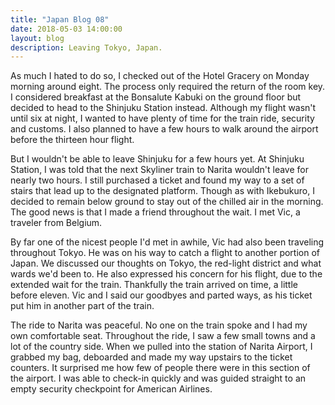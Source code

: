 ```yaml
---
title: "Japan Blog 08"
date: 2018-05-03 14:00:00
layout: blog
description: Leaving Tokyo, Japan.
---
```


As much I hated to do so, I checked out of the Hotel Gracery on Monday morning around eight. The process only required the return of the room key. I considered breakfast at the Bonsalute Kabuki on the ground floor but decided to head to the Shinjuku Station instead. Although my flight wasn't until six at night, I wanted to have plenty of time for the train ride, security and customs. I also planned to have a few hours to walk around the airport before the thirteen hour flight.

But I wouldn't be able to leave Shinjuku for a few hours yet. At Shinjuku Station, I was told that the next Skyliner train to Narita wouldn't leave for nearly two hours. I still purchased a ticket and found my way to a set of stairs that lead up to the designated platform. Though as with Ikebukuro, I decided to remain below ground to stay out of the chilled air in the morning. The good news is that I made a friend throughout the wait. I met Vic, a traveler from Belgium.

By far one of the nicest people I'd met in awhile, Vic had also been traveling throughout Tokyo. He was on his way to catch a flight to another portion of Japan. We discussed our thoughts on Tokyo, the red-light district and what wards we'd been to. He also expressed his concern for his flight, due to the extended wait for the train. Thankfully the train arrived on time, a little before eleven. Vic and I said our goodbyes and parted ways, as his ticket put him in another part of the train.

The ride to Narita was peaceful. No one on the train spoke and I had my own comfortable seat. Throughout the ride, I saw a few small towns and a lot of the country side. When we pulled into the station of Narita Airport, I grabbed my bag, deboarded and made my way upstairs to the ticket counters. It surprised me how few of people there were in this section of the airport. I was able to check-in quickly and was guided straight to an empty security checkpoint for American Airlines.